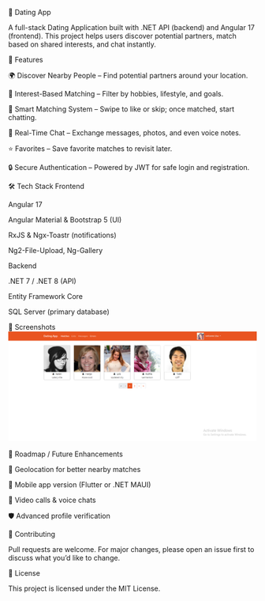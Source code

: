💖 Dating App

A full-stack Dating Application built with .NET API (backend) and Angular 17 (frontend).
This project helps users discover potential partners, match based on shared interests, and chat instantly.

🚀 Features

🌍 Discover Nearby People – Find potential partners around your location.

🎯 Interest-Based Matching – Filter by hobbies, lifestyle, and goals.

💌 Smart Matching System – Swipe to like or skip; once matched, start chatting.

💬 Real-Time Chat – Exchange messages, photos, and even voice notes.

⭐ Favorites – Save favorite matches to revisit later.

🔒 Secure Authentication – Powered by JWT for safe login and registration.

🛠️ Tech Stack
Frontend

Angular 17

Angular Material & Bootstrap 5 (UI)

RxJS & Ngx-Toastr (notifications)

Ng2-File-Upload, Ng-Gallery

Backend

.NET 7 / .NET 8 (API)

Entity Framework Core

SQL Server (primary database)

📸 Screenshots
![imagealt](https://github.com/muhammed123939/Datingapp-net8/blob/a293ce8278a3df38717c89ae857c8affca2467d5/screen.png)

🎯 Roadmap / Future Enhancements

📍 Geolocation for better nearby matches

📱 Mobile app version (Flutter or .NET MAUI)

🎥 Video calls & voice chats

🛡️ Advanced profile verification

🤝 Contributing

Pull requests are welcome. For major changes, please open an issue first to discuss what you’d like to change.

📜 License

This project is licensed under the MIT License.
